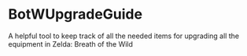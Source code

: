 # BotWUpgradeGuide
A helpful tool to keep track of all the needed items for upgrading all the equipment in Zelda: Breath of the Wild

